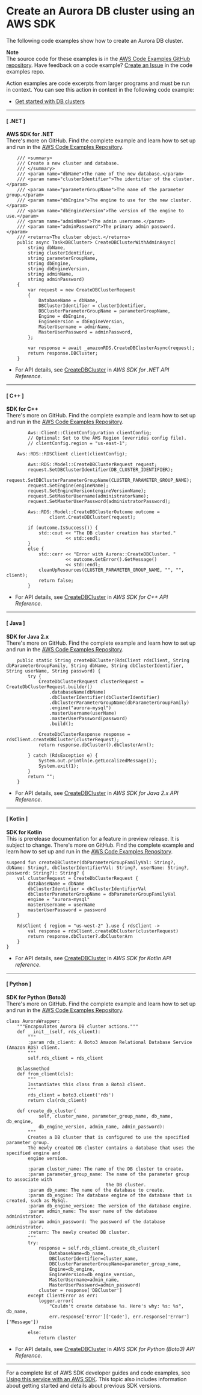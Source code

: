 # Create an Aurora DB cluster using an AWS SDK<a name="example_aurora_CreateDBCluster_section"></a>

The following code examples show how to create an Aurora DB cluster\.

**Note**  
The source code for these examples is in the [AWS Code Examples GitHub repository](https://github.com/awsdocs/aws-doc-sdk-examples)\. Have feedback on a code example? [Create an Issue](https://github.com/awsdocs/aws-doc-sdk-examples/issues/new/choose) in the code examples repo\. 

Action examples are code excerpts from larger programs and must be run in context\. You can see this action in context in the following code example: 
+  [Get started with DB clusters](example_aurora_Scenario_GetStartedClusters_section.md) 

------
#### [ \.NET ]

**AWS SDK for \.NET**  
 There's more on GitHub\. Find the complete example and learn how to set up and run in the [AWS Code Examples Repository](https://github.com/awsdocs/aws-doc-sdk-examples/tree/main/dotnetv3/Aurora#code-examples)\. 
  

```
    /// <summary>
    /// Create a new cluster and database.
    /// </summary>
    /// <param name="dbName">The name of the new database.</param>
    /// <param name="clusterIdentifier">The identifier of the cluster.</param>
    /// <param name="parameterGroupName">The name of the parameter group.</param>
    /// <param name="dbEngine">The engine to use for the new cluster.</param>
    /// <param name="dbEngineVersion">The version of the engine to use.</param>
    /// <param name="adminName">The admin username.</param>
    /// <param name="adminPassword">The primary admin password.</param>
    /// <returns>The cluster object.</returns>
    public async Task<DBCluster> CreateDBClusterWithAdminAsync(
        string dbName,
        string clusterIdentifier,
        string parameterGroupName,
        string dbEngine,
        string dbEngineVersion,
        string adminName,
        string adminPassword)
    {
        var request = new CreateDBClusterRequest
        {
            DatabaseName = dbName,
            DBClusterIdentifier = clusterIdentifier,
            DBClusterParameterGroupName = parameterGroupName,
            Engine = dbEngine,
            EngineVersion = dbEngineVersion,
            MasterUsername = adminName,
            MasterUserPassword = adminPassword,
        };

        var response = await _amazonRDS.CreateDBClusterAsync(request);
        return response.DBCluster;
    }
```
+  For API details, see [CreateDBCluster](https://docs.aws.amazon.com/goto/DotNetSDKV3/rds-2014-10-31/CreateDBCluster) in *AWS SDK for \.NET API Reference*\. 

------
#### [ C\+\+ ]

**SDK for C\+\+**  
 There's more on GitHub\. Find the complete example and learn how to set up and run in the [AWS Code Examples Repository](https://github.com/awsdocs/aws-doc-sdk-examples/tree/main/cpp/example_code/aurora#code-examples)\. 
  

```
        Aws::Client::ClientConfiguration clientConfig;
        // Optional: Set to the AWS Region (overrides config file).
        // clientConfig.region = "us-east-1";

    Aws::RDS::RDSClient client(clientConfig);

        Aws::RDS::Model::CreateDBClusterRequest request;
        request.SetDBClusterIdentifier(DB_CLUSTER_IDENTIFIER);
        request.SetDBClusterParameterGroupName(CLUSTER_PARAMETER_GROUP_NAME);
        request.SetEngine(engineName);
        request.SetEngineVersion(engineVersionName);
        request.SetMasterUsername(administratorName);
        request.SetMasterUserPassword(administratorPassword);

        Aws::RDS::Model::CreateDBClusterOutcome outcome =
                client.CreateDBCluster(request);

        if (outcome.IsSuccess()) {
            std::cout << "The DB cluster creation has started."
                      << std::endl;
        }
        else {
            std::cerr << "Error with Aurora::CreateDBCluster. "
                      << outcome.GetError().GetMessage()
                      << std::endl;
            cleanUpResources(CLUSTER_PARAMETER_GROUP_NAME, "", "", client);
            return false;
        }
```
+  For API details, see [CreateDBCluster](https://docs.aws.amazon.com/goto/SdkForCpp/rds-2014-10-31/CreateDBCluster) in *AWS SDK for C\+\+ API Reference*\. 

------
#### [ Java ]

**SDK for Java 2\.x**  
 There's more on GitHub\. Find the complete example and learn how to set up and run in the [AWS Code Examples Repository](https://github.com/awsdocs/aws-doc-sdk-examples/tree/main/javav2/example_code/rds#readme)\. 
  

```
    public static String createDBCluster(RdsClient rdsClient, String dbParameterGroupFamily, String dbName, String dbClusterIdentifier, String userName, String password) {
        try {
            CreateDbClusterRequest clusterRequest = CreateDbClusterRequest.builder()
                .databaseName(dbName)
                .dbClusterIdentifier(dbClusterIdentifier)
                .dbClusterParameterGroupName(dbParameterGroupFamily)
                .engine("aurora-mysql")
                .masterUsername(userName)
                .masterUserPassword(password)
                .build();

            CreateDbClusterResponse response = rdsClient.createDBCluster(clusterRequest);
            return response.dbCluster().dbClusterArn();

        } catch (RdsException e) {
            System.out.println(e.getLocalizedMessage());
            System.exit(1);
        }
        return "";
    }
```
+  For API details, see [CreateDBCluster](https://docs.aws.amazon.com/goto/SdkForJavaV2/rds-2014-10-31/CreateDBCluster) in *AWS SDK for Java 2\.x API Reference*\. 

------
#### [ Kotlin ]

**SDK for Kotlin**  
This is prerelease documentation for a feature in preview release\. It is subject to change\.
 There's more on GitHub\. Find the complete example and learn how to set up and run in the [AWS Code Examples Repository](https://github.com/awsdocs/aws-doc-sdk-examples/tree/main/kotlin/services/rds#code-examples)\. 
  

```
suspend fun createDBCluster(dbParameterGroupFamilyVal: String?, dbName: String?, dbClusterIdentifierVal: String?, userName: String?, password: String?): String? {
    val clusterRequest = CreateDbClusterRequest {
        databaseName = dbName
        dbClusterIdentifier = dbClusterIdentifierVal
        dbClusterParameterGroupName = dbParameterGroupFamilyVal
        engine = "aurora-mysql"
        masterUsername = userName
        masterUserPassword = password
    }

    RdsClient { region = "us-west-2" }.use { rdsClient ->
        val response = rdsClient.createDbCluster(clusterRequest)
        return response.dbCluster?.dbClusterArn
    }
}
```
+  For API details, see [CreateDBCluster](https://github.com/awslabs/aws-sdk-kotlin#generating-api-documentation) in *AWS SDK for Kotlin API reference*\. 

------
#### [ Python ]

**SDK for Python \(Boto3\)**  
 There's more on GitHub\. Find the complete example and learn how to set up and run in the [AWS Code Examples Repository](https://github.com/awsdocs/aws-doc-sdk-examples/tree/main/python/example_code/aurora#code-examples)\. 
  

```
class AuroraWrapper:
    """Encapsulates Aurora DB cluster actions."""
    def __init__(self, rds_client):
        """
        :param rds_client: A Boto3 Amazon Relational Database Service (Amazon RDS) client.
        """
        self.rds_client = rds_client

    @classmethod
    def from_client(cls):
        """
        Instantiates this class from a Boto3 client.
        """
        rds_client = boto3.client('rds')
        return cls(rds_client)

    def create_db_cluster(
            self, cluster_name, parameter_group_name, db_name, db_engine,
            db_engine_version, admin_name, admin_password):
        """
        Creates a DB cluster that is configured to use the specified parameter group.
        The newly created DB cluster contains a database that uses the specified engine and
        engine version.

        :param cluster_name: The name of the DB cluster to create.
        :param parameter_group_name: The name of the parameter group to associate with
                                     the DB cluster.
        :param db_name: The name of the database to create.
        :param db_engine: The database engine of the database that is created, such as MySql.
        :param db_engine_version: The version of the database engine.
        :param admin_name: The user name of the database administrator.
        :param admin_password: The password of the database administrator.
        :return: The newly created DB cluster.
        """
        try:
            response = self.rds_client.create_db_cluster(
                DatabaseName=db_name,
                DBClusterIdentifier=cluster_name,
                DBClusterParameterGroupName=parameter_group_name,
                Engine=db_engine,
                EngineVersion=db_engine_version,
                MasterUsername=admin_name,
                MasterUserPassword=admin_password)
            cluster = response['DBCluster']
        except ClientError as err:
            logger.error(
                "Couldn't create database %s. Here's why: %s: %s", db_name,
                err.response['Error']['Code'], err.response['Error']['Message'])
            raise
        else:
            return cluster
```
+  For API details, see [CreateDBCluster](https://docs.aws.amazon.com/goto/boto3/rds-2014-10-31/CreateDBCluster) in *AWS SDK for Python \(Boto3\) API Reference*\. 

------

For a complete list of AWS SDK developer guides and code examples, see [Using this service with an AWS SDK](CHAP_Tutorials.md#sdk-general-information-section)\. This topic also includes information about getting started and details about previous SDK versions\.